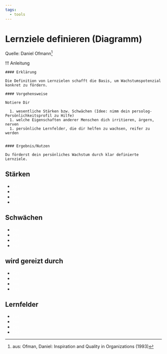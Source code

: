 ```yaml
---
tags:
  - tools
---
```


# Lernziele definieren (Diagramm)

Quelle: Daniel Ofmann[^1]

!!! Anleitung

    #### Erklärung

    Die Definition von Lernzielen schafft die Basis, um Wachstumspotenzial konkret zu fördern.

    #### Vorgehensweise

    Notiere Dir

      1. wesentliche Stärken bzw. Schwächen (Idee: nimm dein persolog-Persönlichkeitsprofil zu Hilfe)
      1. welche Eigenschaften anderer Menschen dich irritieren, ärgern, nerven
      1. persönliche Lernfelder, die dir helfen zu wachsen, reifer zu werden


    #### Ergebnis/Nutzen

    Du förderst dein persönliches Wachstum durch klar definierte Lernziele.

## Stärken

- <span style="color: white;">Text</span>
- <span style="color: white;">Text</span>
- <span style="color: white;">Text</span>
- <span style="color: white;">Text</span>

## Schwächen

- <span style="color: white;">Text</span>
- <span style="color: white;">Text</span>
- <span style="color: white;">Text</span>
- <span style="color: white;">Text</span>

## wird gereizt durch

- <span style="color: white;">Text</span>
- <span style="color: white;">Text</span>
- <span style="color: white;">Text</span>
- <span style="color: white;">Text</span>

## Lernfelder

- <span style="color: white;">Text</span>
- <span style="color: white;">Text</span>
- <span style="color: white;">Text</span>
- <span style="color: white;">Text</span>

[^1]: aus: Ofman, Daniel: Inspiration and Quality in Organizations (1993)